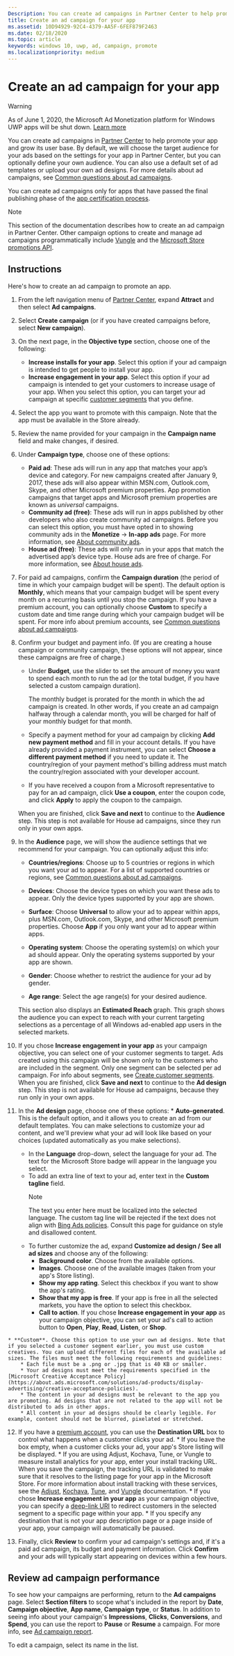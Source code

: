 ```yaml
---
Description: You can create ad campaigns in Partner Center to help promote your app and grow your app's user base.
title: Create an ad campaign for your app
ms.assetid: 10D94929-92C4-4379-AA5F-6FEF879F2463
ms.date: 02/18/2020
ms.topic: article
keywords: windows 10, uwp, ad, campaign, promote
ms.localizationpriority: medium
---
```

# Create an ad campaign for your app

>[!WARNING]
> As of June 1, 2020, the Microsoft Ad Monetization platform for Windows UWP apps will be shut down. [Learn more](https://social.msdn.microsoft.com/Forums/windowsapps/en-US/db8d44cb-1381-47f7-94d3-c6ded3fea36f/microsoft-ad-monetization-platform-shutting-down-june-1st?forum=aiamgr)

You can create ad campaigns in [Partner Center](https://partner.microsoft.com/dashboard) to help promote your app and grow its user base. By default, we will choose the target audience for your ads based on the settings for your app in Partner Center, but you can optionally define your own audience. You can also use a default set of ad templates or upload your own ad designs. For more details about ad campaigns, see [Common questions about ad campaigns](common-questions.md).

You can create ad campaigns only for apps that have passed the final publishing phase of the [app certification process](the-app-certification-process.md).

> [!NOTE]
> This section of the documentation describes how to create an ad campaign in Partner Center. Other campaign options to create and manage ad campaigns programmatically include [Vungle](https://vungle.com/) and the [Microsoft Store promotions API](../monetize/run-ad-campaigns-using-windows-store-services.md).

## Instructions

Here's how to create an ad campaign to promote an app.

1.  From the left navigation menu of [Partner Center](https://partner.microsoft.com/dashboard), expand **Attract** and then select **Ad campaigns**.
2.  Select **Create campaign** (or if you have created campaigns before, select **New campaign**).
3.  On the next page, in the **Objective type** section, choose one of the following:
    * **Increase installs for your app**. Select this option if your ad campaign is intended to get people to install your app.
    * **Increase engagement in your app**. Select this option if your ad campaign is intended to get your customers to increase usage of your app. When you select this option, you can target your ad campaign at specific [customer segments](create-customer-segments.md) that you define.

4.  Select the app you want to promote with this campaign. Note that the app must be available in the Store already.
5.  Review the name provided for your campaign in the **Campaign name** field and make changes, if desired.
6.  Under **Campaign type**, choose one of these options:
    * **Paid ad**: These ads will run in any app that matches your app’s device and category. For new campaigns created after January 9, 2017, these ads will also appear within MSN.com, Outlook.com, Skype, and other Microsoft premium properties. App promotion campaigns that target apps and Microsoft premium properties are known as *universal* campaigns.
    * **Community ad (free)**: These ads will run in apps published by other developers who also create community ad campaigns. Before you can select this option, you must have opted in to showing community ads in the **Monetize** -> **In-app ads** page. For more information, see [About community ads](about-community-ads.md).
    * **House ad (free)**: These ads will only run in your apps that match the advertised app’s device type. House ads are free of charge. For more information, see [About house ads](about-house-ads.md).

7.  For paid ad campaigns, confirm the **Campaign duration** (the period of time in which your campaign budget will be spent). The default option is **Monthly**, which means that your campaign budget will be spent every month on a recurring basis until you stop the campaign. If you have a premium account, you can optionally choose **Custom** to specify a custom date and time range during which your campaign budget will be spent. For more info about premium accounts, see [Common questions about ad campaigns](common-questions.md#how-can-i-increase-the-maximum-monthly-budget-amount-allowed-for-my-ad-campaign).

8.  Confirm your budget and payment info. (If you are creating a house campaign or community campaign, these options will not appear, since these campaigns are free of charge.)
    * Under **Budget**, use the slider to set the amount of money you want to spend each month to run the ad (or the total budget, if you have selected a custom campaign duration).

        The monthly budget is prorated for the month in which the ad campaign is created. In other words, if you create an ad campaign halfway through a calendar month, you will be charged for half of your monthly budget for that month.

    * Specify a payment method for your ad campaign by clicking **Add new payment method** and fill in your account details. If you have already provided a payment instrument, you can select **Choose a different payment method** if you need to update it. The country/region of your payment method's billing address must match the country/region associated with your developer account.

    * If you have received a coupon from a Microsoft representative to pay for an ad campaign, click **Use a coupon**, enter the coupon code, and click **Apply** to apply the coupon to the campaign.

    When you are finished, click **Save and next** to continue to the **Audience** step. This step is not available for House ad campaigns, since they run only in your own apps.

9.  In the **Audience** page, we will show the audience settings that we recommend for your campaign. You can optionally adjust this info:
    * **Countries/regions**: Choose up to 5 countries or regions in which you want your ad to appear. For a list of supported countries or regions, see [Common questions about ad campaigns](common-questions.md#where-will-my-ad-appear).

    * **Devices**: Choose the device types on which you want these ads to appear. Only the device types supported by your app are shown.

    * **Surface**: Choose **Universal** to allow your ad to appear within apps, plus MSN.com, Outlook.com, Skype, and other Microsoft premium properties. Choose **App** if you only want your ad to appear within apps.

    * **Operating system**: Choose the operating system(s) on which your ad should appear. Only the operating systems supported by your app are shown.

    * **Gender**: Choose whether to restrict the audience for your ad by gender.

    * **Age range**: Select the age range(s) for your desired audience.

    This section also displays an **Estimated Reach** graph. This graph shows the audience you can expect to reach with your current targeting selections as a percentage of all Windows ad-enabled app users in the selected markets.

10.  If you chose **Increase engagement in your app** as your campaign objective, you can select one of your customer segments to target. Ads created using this campaign will be shown only to the customers who are included in the segment. Only one segment can be selected per ad campaign. For info about segments, see [Create customer segments](create-customer-segments.md). When you are finished, click **Save and next** to continue to the **Ad design** step. This step is not available for House ad campaigns, because they run only in your own apps.

11.  In the **Ad design** page, choose one of these options:
    * **Auto-generated**. This is the default option, and it allows you to create an ad from our default templates. You can make selections to customize your ad content, and we'll preview what your ad will look like based on your choices (updated automatically as you make selections).
        * In the **Language** drop-down, select the language for your ad. The text for the Microsoft Store badge will appear in the language you select.
        * To add an extra line of text to your ad, enter text in the **Custom tagline** field.
            > [!NOTE]
            > The text you enter here must be localized into the selected language. The custom tag line will be rejected if the text does not align with [Bing Ads policies](https://advertise.bingads.microsoft.com/bing-ads-policies). Consult this page for guidance on style and disallowed content.
        * To further customize the ad, expand **Customize ad design / See all ad sizes** and choose any of the following:
            * **Background color**. Choose from the available options.
            * **Images**. Choose one of the available images (taken from your app's Store listing).
            * **Show my app rating**. Select this checkbox if you want to show the app's rating.
            * **Show that my app is free**. If your app is free in all the selected markets, you have the option to select this checkbox.
            * **Call to action**. If you chose **Increase engagement in your app** as your campaign objective, you can set your ad's call to action button to **Open**, **Play**, **Read**, **Listen**, or **Shop**.  

    * **Custom**. Choose this option to use your own ad designs. Note that if you selected a customer segment earlier, you must use custom creatives. You can upload different files for each of the available ad sizes. The files must meet the following requirements and guidelines:
        * Each file must be a .png or .jpg that is 40 KB or smaller.
        * Your ad designs must meet the requirements specified in the [Microsoft Creative Acceptance Policy](https://about.ads.microsoft.com/solutions/ad-products/display-advertising/creative-acceptance-policies).
        * The content in your ad designs must be relevant to the app you are promoting. Ad designs that are not related to the app will not be distributed to ads in other apps.
        * All content in your ad designs should be clearly legible. For example, content should not be blurred, pixelated or stretched.

12.  If you have a [premium account](common-questions.md#how-can-i-increase-the-maximum-monthly-budget-amount-allowed-for-my-ad-campaign), you can use the **Destination URL** box to control what happens when a customer clicks your ad.
    * If you leave the box empty, when a customer clicks your ad, your app's Store listing will be displayed.
    * If you are using Adjust, Kochava, Tune, or Vungle to measure install analytics for your app, enter your install tracking URL. When you save the campaign, the tracking URL is validated to make sure that it resolves to the listing page for your app in the Microsoft Store. For more information about install tracking with these services, see the [Adjust](https://docs.adjust.com/en/), [Kochava](https://support.kochava.com/), [Tune](https://help.tune.com/hasoffers/), and [Vungle](https://support.vungle.com/hc/en-us) documentation.
    * If you chose **Increase engagement in your app** as your campaign objective, you can specify a [deep-link URI](../launch-resume/handle-uri-activation.md) to redirect customers in the selected segment to a specific page within your app.
    * If you specify any destination that is not your app description page or a page inside of your app, your campaign will automatically be paused.

13.  Finally, click **Review** to confirm your ad campaign's settings and, if it's a paid ad campaign, its budget and payment information. Click **Confirm** and your ads will typically start appearing on devices within a few hours.

## Review ad campaign performance

To see how your campaigns are performing, return to the **Ad campaigns** page. Select **Section filters** to scope what's included in the report by **Date**, **Campaign objective**, **App name**, **Campaign type**, or **Status**. In addition to seeing info about your campaign's **Impressions**, **Clicks**, **Conversions**, and **Spend**, you can use the report to **Pause** or **Resume** a campaign. For more info, see [Ad campaign report](/windows/uwp/publish/ad-campaign-report).

To edit a campaign, select its name in the list.